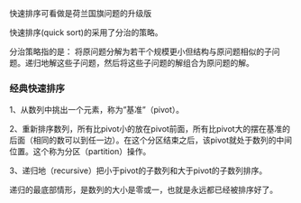 快速排序可看做是荷兰国旗问题的升级版

快速排序(quick sort)的采用了分治的策略。

分治策略指的是：
将原问题分解为若干个规模更小但结构与原问题相似的子问题。递归地解这些子问题，然后将这些子问题的解组合为原问题的解。

### 经典快速排序

1、从数列中挑出一个元素，称为”基准”（pivot）。

2、重新排序数列，所有比pivot小的放在pivot前面，所有比pivot大的摆在基准的后面（相同的数可以到任一边）。在这个分区结束之后，该pivot就处于数列的中间位置。这个称为分区（partition）操作。

3、递归地（recursive）把小于pivot的子数列和大于pivot的子数列排序。

递归的最底部情形，是数列的大小是零或一，也就是永远都已经被排序好了。

```python

```
